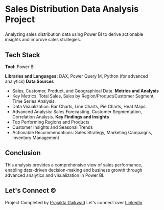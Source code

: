 # Sales Distribution Data Analysis Project

###

Analyzing sales distribution data using Power BI to derive actionable insights and improve sales strategies.

## Tech Stack
**Tool:** Power BI

**Libraries and Languages:** DAX, Power Query M, Python (for advanced analytics)
**Data Sources**
  * Sales, Customer, Product, and Geographical Data.
**Metrics and Analysis**
  * Key Metrics: Total Sales, Sales by Region/Product/Customer Segment, Time Series Analysis.
  * Data Visualization: Bar Charts, Line Charts, Pie Charts, Heat Maps.
  * Advanced Analysis: Sales Forecasting, Customer Segmentation, Correlation Analysis.
**Key Findings and Insights**
* Top Performing Regions and Products
* Customer Insights and Seasonal Trends
* Actionable Recommendations: Sales Strategy, Marketing Campaigns, Inventory Management

## Conclusion

This analysis provides a comprehensive view of sales performance, enabling data-driven decision-making and business growth through advanced analytics and visualization in Power BI.

## Let's Connect ©
Project Completed by [Prajakta Gaikwad](https://github.com/Gaikwadp629)
Let's connect over [LinkedIn](https://www.linkedin.com/in/prajakta-gaikwad-33b678198/)



